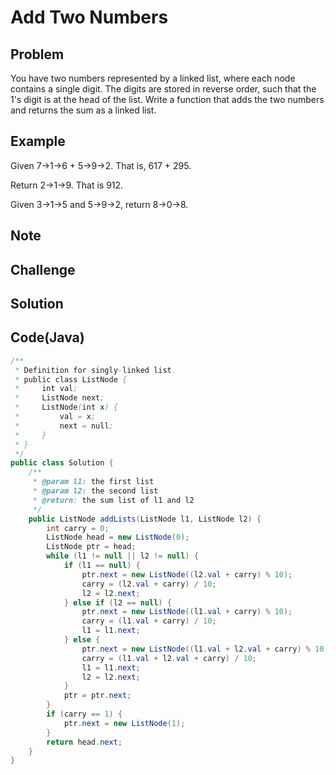 Add Two Numbers
===



Problem
-------

You have two numbers represented by a linked list, where each node contains a single digit. The digits are stored in reverse order, such that the 1's digit is at the head of the list. Write a function that adds the two numbers and returns the sum as a linked list.

Example
-------

Given 7->1->6 + 5->9->2. That is, 617 + 295.

Return 2->1->9. That is 912.

Given 3->1->5 and 5->9->2, return 8->0->8.

Note
---------

Challenge
---------

Solution
--------



Code(Java)
----------

```java
/**
 * Definition for singly-linked list.
 * public class ListNode {
 *     int val;
 *     ListNode next;
 *     ListNode(int x) {
 *         val = x;
 *         next = null;      
 *     }
 * }
 */
public class Solution {
    /**
     * @param l1: the first list
     * @param l2: the second list
     * @return: the sum list of l1 and l2 
     */
    public ListNode addLists(ListNode l1, ListNode l2) {
        int carry = 0;
        ListNode head = new ListNode(0);
        ListNode ptr = head;
        while (l1 != null || l2 != null) {
            if (l1 == null) {
                ptr.next = new ListNode((l2.val + carry) % 10);
                carry = (l2.val + carry) / 10;
                l2 = l2.next;
            } else if (l2 == null) {
                ptr.next = new ListNode((l1.val + carry) % 10);
                carry = (l1.val + carry) / 10;
                l1 = l1.next;
            } else {
                ptr.next = new ListNode((l1.val + l2.val + carry) % 10);
                carry = (l1.val + l2.val + carry) / 10;
                l1 = l1.next;
                l2 = l2.next;
            }
            ptr = ptr.next;
        }
        if (carry == 1) {
            ptr.next = new ListNode(1);
        }
        return head.next;
    }
}

```